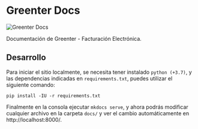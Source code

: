 # Greenter Docs 
![Greenter Docs](https://github.com/thegreenter/docs/workflows/Greenter%20Docs/badge.svg)     

Documentación de Greenter - Facturación Electrónica.

## Desarrollo

Para iniciar el sitio localmente, se necesita tener instalado `python (+3.7)`, y las dependencias indicadas en `requirements.txt`, puedes utilizar el siguiente comando:
```
pip install -IU -r requirements.txt
```

Finalmente en la consola ejecutar `mkdocs serve`, y ahora podrás modificar cualquier archivo en la carpeta `docs/` y ver el cambio automáticamente en http://localhost:8000/.

